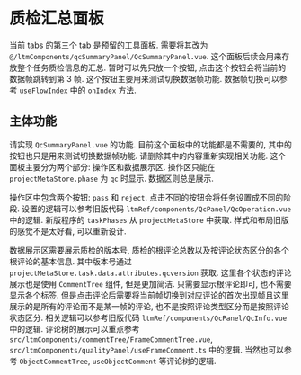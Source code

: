 # 质检汇总面板

当前 tabs 的第三个 tab 是预留的工具面板. 需要将其改为 `@/ltmComponents/qcSummaryPanel/QcSummaryPanel.vue`. 这个面板后续会用来存放整个任务质检信息的汇总. 暂时可以先只放一个按钮, 点击这个按钮会将当前的数据帧跳转到第 3 帧. 这个按钮主要用来测试切换数据帧功能. 数据帧切换可以参考 `useFlowIndex` 中的 `onIndex` 方法.

## 主体功能

请实现 `QcSummaryPanel.vue` 的功能. 目前这个面板中的功能都是不需要的, 其中的按钮也只是用来测试切换数据帧功能. 请删除其中的内容重新实现相关功能. 这个面板主要分为两个部分: 操作区和数据展示区. 操作区只能在 `projectMetaStore.phase` 为 `qc` 时显示. 数据区则总是展示.

操作区中包含两个按钮: `pass` 和 `reject`. 点击不同的按钮会将任务设置成不同的阶段. 设置的逻辑可以参考旧版代码 `ltmRef/components/QcPanel/QcOperation.vue` 中的逻辑. 新版程序的 `taskPhases` 从 `projectMetaStore` 中获取. 样式和布局旧版的感觉不是太好看, 可以重新设计.

数据展示区需要展示质检的版本号, 质检的根评论总数以及按评论状态区分的各个根评论的基本信息. 其中版本号通过 `projectMetaStore.task.data.attributes.qcversion` 获取. 这里各个状态的评论展示也是使用 `CommentTree` 组件, 但是更加简洁. 只需要显示根评论即可, 也不需要显示各个标签. 但是点击评论后需要将当前帧切换到对应评论的首次出现帧且这里展示的是所有的评论而不是某一帧的评论, 也不是按照评论类型区分而是按照评论状态区分. 相关逻辑可以参考旧版代码 `ltmRef/components/QcPanel/QcInfo.vue` 中的逻辑. 评论树的展示可以重点参考 `src/ltmComponents/commentTree/FrameCommentTree.vue`, `src/ltmComponents/qualityPanel/useFrameComment.ts` 中的逻辑. 当然也可以参考 `ObjectCommentTree`, `useObjectComment` 等评论树的逻辑.
